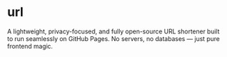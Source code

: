 # url
A lightweight, privacy-focused, and fully open-source URL shortener built to run seamlessly on GitHub Pages. No servers, no databases — just pure frontend magic.
